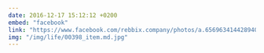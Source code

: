 ```yaml
---
date: 2016-12-17 15:12:12 +0200
embed: "facebook"
link: "https://www.facebook.com/rebbix.company/photos/a.656963414428940.1073741841.192737880851498/656967091095239/?type=3&theater"
img: "/img/life/00398_item.md.jpg"
---
```

